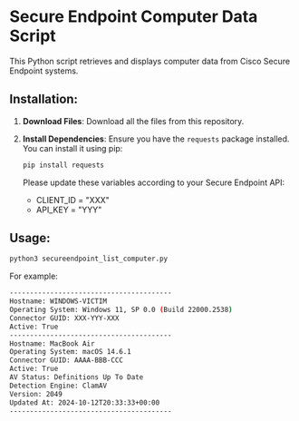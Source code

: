 # Secure Endpoint Computer Data Script

This Python script retrieves and displays computer data from Cisco Secure Endpoint systems.


## Installation:

1. **Download Files**: 
   Download all the files from this repository.

2. **Install Dependencies**: 
   Ensure you have the `requests` package installed. You can install it using pip:

   ```sh
   pip install requests
   ```

   Please update these variables according to your Secure Endpoint API:
   - CLIENT_ID = "XXX"    
   - API_KEY = "YYY"

   
##  Usage:  


   ```sh
   python3 secureendpoint_list_computer.py
   ```

For example:


   ```sh
----------------------------------------  
Hostname: WINDOWS-VICTIM  
Operating System: Windows 11, SP 0.0 (Build 22000.2538)
Connector GUID: XXX-YYY-XXX
Active: True
----------------------------------------
Hostname: MacBook Air
Operating System: macOS 14.6.1
Connector GUID: AAAA-BBB-CCC
Active: True
AV Status: Definitions Up To Date
Detection Engine: ClamAV
Version: 2049
Updated At: 2024-10-12T20:33:33+00:00
----------------------------------------
   ```



